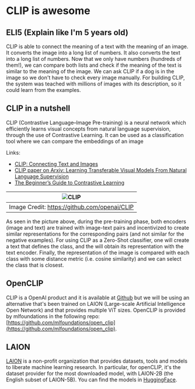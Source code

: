 # CLIP is awesome 

## ELI5 (Explain like I'm 5 years old)
CLIP is able to connect the meaning of a text with the meaning of an image. It converts the image into a long list of numbers. It also converts the text into a long list of numbers. Now that we only have numbers (hundreds of them!), we can compare both lists and check if the meaning of the text is similar to the meaning of the image. We can ask CLIP if a dog is in the image so we don't have to check every image manually. For building CLIP, the system was teached with millions of images with its description, so it could learn from the examples.

## CLIP in a nutshell

CLIP (Contrastive Language–Image Pre-training) is a neural network which efficiently learns visual concepts from natural language supervision, through the use of Contrastive Learning. It can be used as a classification tool where we can compare the embeddings of an image 

Links:

- [CLIP: Connecting Text and Images](https://openai.com/blog/clip/)
- [CLIP paper on Arxiv: Learning Transferable Visual Models From Natural Language Supervision](https://arxiv.org/abs/2103.00020)
- [The Beginner’s Guide to Contrastive Learning](https://www.v7labs.com/blog/contrastive-learning-guide)

| ![CLIP](https://raw.githubusercontent.com/joaquincabezas/clip_is_awesome/images/CLIP.png) |
|:--:|
| Image Credit: https://github.com/openai/CLIP |

As seen in the picture above, during the pre-training phase, both encoders (image and text) are trained with image-text pairs and incentivized to create similar representations for the corresponding pairs (and not similar for the negative examples). For using CLIP as a Zero-Shot classifier, one will create a text that defines the class, and the will obtain its representation with the text encoder. Finally, the representation of the image is compared with each class with some distance metric (i.e. cosine similarity) and we can select the class that is closest.

## OpenCLIP

CLIP is a OpenAI product and it is available at [Github](https://github.com/openai/CLIP) but we will be using an alternative that's been trained on LAION (Large-scale Artificial Intelligence Open Network) and that provides multiple ViT sizes. OpenCLIP is provided by mlfoundations in the following repo: [https://github.com/mlfoundations/open_clip](https://github.com/mlfoundations/open_clip).

## LAION

[LAION](https://laion.ai/) is a non-profit organization that provides datasets, tools and models to liberate machine learning research. In particular, for openCLIP, it's the dataset provider for the most downloaded model, with LAION-2B (the English subset of LAION-5B). You can find the models in [HuggingFace](https://huggingface.co/collections/laion/openclip-laion-2b-64fcade42d20ced4e9389b30).